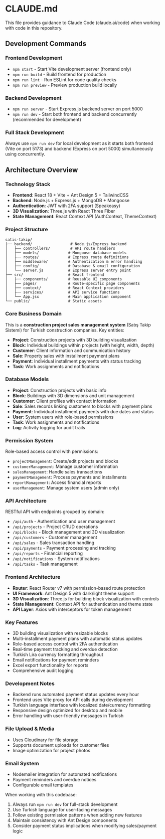 # CLAUDE.md

This file provides guidance to Claude Code (claude.ai/code) when working with code in this repository.

## Development Commands

### Frontend Development
- `npm start` - Start Vite development server (frontend only)
- `npm run build` - Build frontend for production
- `npm run lint` - Run ESLint for code quality checks
- `npm run preview` - Preview production build locally

### Backend Development
- `npm run server` - Start Express.js backend server on port 5000
- `npm run dev` - Start both frontend and backend concurrently (recommended for development)

### Full Stack Development
Always use `npm run dev` for local development as it starts both frontend (Vite on port 5173) and backend (Express on port 5000) simultaneously using concurrently.

## Architecture Overview

### Technology Stack
- **Frontend**: React 18 + Vite + Ant Design 5 + TailwindCSS
- **Backend**: Node.js + Express.js + MongoDB + Mongoose
- **Authentication**: JWT with 2FA support (Speakeasy)
- **3D Visualization**: Three.js with React Three Fiber
- **State Management**: React Context API (AuthContext, ThemeContext)

### Project Structure
```
satis-takip/
├── backend/                 # Node.js/Express backend
│   ├── controllers/         # API route handlers
│   ├── models/             # Mongoose database models
│   ├── routes/             # Express route definitions
│   ├── middleware/         # Authentication & error handling
│   ├── config/             # Database & email configuration
│   └── server.js           # Express server entry point
├── src/                    # React frontend
│   ├── components/         # Reusable UI components
│   ├── pages/              # Route-specific page components
│   ├── context/            # React Context providers
│   ├── services/           # API service functions
│   └── App.jsx             # Main application component
└── public/                 # Static assets
```

### Core Business Domain
This is a **construction project sales management system** (Satış Takip Sistemi) for Turkish construction companies. Key entities:
- **Project**: Construction projects with 3D building visualization
- **Block**: Individual buildings within projects (with height, width, depth)
- **Customer**: Client information and communication history
- **Sale**: Property sales with installment payment plans
- **Payment**: Individual installment payments with status tracking
- **Task**: Work assignments and notifications

### Database Models
- **Project**: Construction projects with basic info
- **Block**: Buildings with 3D dimensions and unit management
- **Customer**: Client profiles with contact information
- **Sale**: Sales records linking customers to blocks with payment plans
- **Payment**: Individual installment payments with due dates and status
- **User**: System users with role-based permissions
- **Task**: Work assignments and notifications
- **Log**: Activity logging for audit trails

### Permission System
Role-based access control with permissions:
- `projectManagement`: Create/edit projects and blocks
- `customerManagement`: Manage customer information
- `salesManagement`: Handle sales transactions
- `paymentManagement`: Process payments and installments
- `reportManagement`: Access financial reports
- `userManagement`: Manage system users (admin only)

### API Architecture
RESTful API with endpoints grouped by domain:
- `/api/auth` - Authentication and user management
- `/api/projects` - Project CRUD operations
- `/api/blocks` - Block management and 3D visualization
- `/api/customers` - Customer management
- `/api/sales` - Sales transaction handling
- `/api/payments` - Payment processing and tracking
- `/api/reports` - Financial reporting
- `/api/notifications` - System notifications
- `/api/tasks` - Task management

### Frontend Architecture
- **Router**: React Router v7 with permission-based route protection
- **UI Framework**: Ant Design 5 with dark/light theme support
- **3D Visualization**: Three.js for building block visualization with controls
- **State Management**: Context API for authentication and theme state
- **API Layer**: Axios with interceptors for token management

### Key Features
- 3D building visualization with resizable blocks
- Multi-installment payment plans with automatic status updates
- Role-based access control with 2FA authentication
- Real-time payment tracking and overdue detection
- Turkish Lira currency formatting throughout
- Email notifications for payment reminders
- Excel export functionality for reports
- Comprehensive audit logging

### Development Notes
- Backend runs automated payment status updates every hour
- Frontend uses Vite proxy for API calls during development
- Turkish language interface with localized date/currency formatting
- Responsive design optimized for desktop and mobile
- Error handling with user-friendly messages in Turkish

### File Upload & Media
- Uses Cloudinary for file storage
- Supports document uploads for customer files
- Image optimization for project photos

### Email System
- Nodemailer integration for automated notifications
- Payment reminders and overdue notices
- Configurable email templates

When working with this codebase:
1. Always run `npm run dev` for full-stack development
2. Use Turkish language for user-facing messages
3. Follow existing permission patterns when adding new features
4. Maintain consistency with Ant Design components
5. Consider payment status implications when modifying sales/payment logic